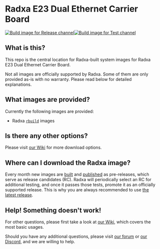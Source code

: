 # Radxa E23 Dual Ethernet Carrier Board
[![Build image for Release channel](https://github.com/radxa-build/radxa-e23/actions/workflows/build.yml/badge.svg)](https://github.com/radxa-build/radxa-e23/actions/workflows/build.yml)[![Build image for Test channel](https://github.com/radxa-build/radxa-e23/actions/workflows/test.yml/badge.svg)](https://github.com/radxa-build/radxa-e23/actions/workflows/test.yml)

## What is this?

This repo is the central location for Radxa-built system images for Radxa E23 Dual Ethernet Carrier Board.

Not all images are officially supported by Radxa. Some of them are only provided as-is with no warranty. Please read below for detailed explanations.

## What images are provided?

Currently the following images are provided:
* Radxa [`rbuild`](https://github.com/radxa-repo/rbuild) images

## Is there any other options?

Please visit [our Wiki](https://wiki.radxa.com/Rock3/downloads) for more download options.

## Where can I download the Radxa image?

Every month new images are [built](https://github.com/radxa-build/radxa-e23/actions/workflows/build.yml) and [published](https://github.com/radxa-build/radxa-e23/releases) as pre-releases, which serve as release candidates (RC). Radxa will periodically select an RC for additional testing, and once it passes those tests, promote it as an officially supported release. This is why you are always recommended to use [the latest release](https://github.com/radxa-build/radxa-e23/releases/latest).

## Help! Something doesn't work!

For other questions, please first take a look at [our Wiki](https://wiki.radxa.com/Rock3/CM3/e23), which covers the most basic usages.

Should you have any additional questions, please visit [our forum](https://forum.radxa.com/) or [our Discord](https://rock.sh/go), and we are willing to help.
